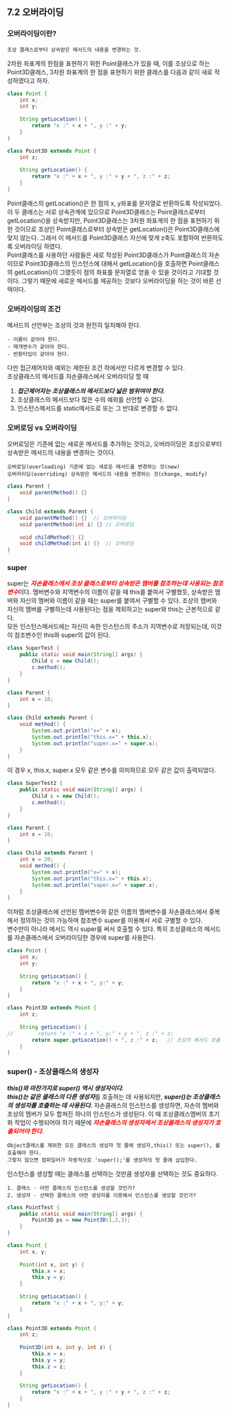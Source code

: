 ## 7.2 오버라이딩

### 오버라이딩이란?

    조상 클래스로부터 상속받은 메서드의 내용을 변경하는 것.

2차원 좌표계의 한점을 표현하기 위한 Point클래스가 있을 때, 이를 조상으로 하는 Point3D클래스, 3차원 좌표계의 한 점을 
표현하기 위한 클래스를 다음과 같이 새로 작성하였다고 하자.
```java
class Point {
    int x;
    int y;
    
    String getLocation() {
        return "x :" + x + ", y :" + y;
    }
}

class Point3D extends Point {
    int z;
    
    String getLocation() {
        return "x :" + x + ", y :" + y + ", z :" + z;
    }
}
```
Point클래스의 getLocation()은 한 점의 x, y좌표를 문자열로 반환하도록 작성되었다. 이 두 클래스는 서로 상속관계에 있으므로
Point3D클래스는 Point클래스로부터 getLocation()을 상속받지만, Point3D클래스는 3차원 좌표계의 한 점을 표현하기 위한 것이므로 조상인 Point클래스로부터
상속받은 getLocation()은 Point3D클래스에 맞지 않는다. 그래서 이 메서드를 Point3D클래스 자신에 맞게 z축도 포함하여 반환하도록 오버라이딩 하였다.
<br>
Point클래스를 사용하던 사람들은 새로 작성된 Point3D클래스가 Point클래스의 자손이므로 Point3D클래스의 인스턴스에 대해서 getLocation()을 호출하면
Point클래스의 getLocation()이 그랬듯이 점의 좌표를 문자열로 얻을 수 있을 것이라고 기대할 것이다.
그렇기 때문에 새로운 메서드를 제공하는 것보다 오버라이딩을 하는 것이 바른 선택이다.

### 오버라이딩의 조건
메서드의 선언부는 조상의 것과 완전히 일치해야 한다. 

    - 이름이 같아야 한다.
    - 매개변수가 같아야 한다.
    - 반환타입이 같아야 한다.

다만 접근제어자와 예외는 제한된 조건 하에서만 다르게 변경할 수 있다.<br>
조상클래스의 메서드를 자손클래스에서 오버라이딩 할 때
1. ***접근제어자는 조상클래스의 메서드보다 넓은 범위여야 한다.***
2. 조상클래스의 메서드보다 많은 수의 예외를 선언할 수 없다.
3. 인스턴스메서드를 static메서드로 또는 그 반대로 변경할 수 없다.

### 오버로딩 vs 오버라이딩
오버로딩은 기존에 없는 새로운 메서드를 추가하는 것이고, 오버라이딩은 조상으로부터 상속받은 메서드의 내용을
변경하는 것이다.

    오버로딩(overloading) 기존에 없는 새로운 메서드를 변경하는 것(new)
    오버라이딩(overriding) 상속받은 메서드의 내용을 변경하는 것(change, modify)

```java
class Parent {
    void parentMethod() {}
}

class Child extends Parent {
    void parentMethod() {}  // 오버라이딩
    void parentMethod(int i) {} // 오버로딩
    
    void childMethod() {}
    void childMethod(int i) {}  // 오버로딩
}
```

### super
super는 ***<span style="color:red">자손클래스에서 조상 클래스로부터 상속받은 멤버를 참조하는데 사용되는 참조변수***이다. 멤버변수와 지역변수의
이름이 같을 때 this를 붙여서 구별했듯, 상속받은 멤버와 자신의 멤버와 이름이 같을 때는 super를 붙여서 구별할 수 있다.
조상의 멤버와 자신의 멤버를 구별하는데 사용된다는 점을 제외하고는 super와 this는 근본적으로 같다.<br>
모든 인스턴스메서드에는 자신이 속한 인스턴스의 주소가 지역변수로 저장되는데, 이것이 참조변수인 this와 super의 값이 된다.
```java
class SuperTest {
    public static void main(String[] args) {
        Child c = new Child();
        c.method();
    }
}

class Parent {
    int x = 10;
}

class Child extends Parent {
    void method() {
        System.out.println("x=" + x);
        System.out.println("this.x=" + this.x);
        System.out.println("super.x=" + super.x);
    }
}
```
이 경우 x, this.x, super.x 모두 같은 변수를 의미하므로 모두 같은 값이 출력되었다.

```java
class SuperTest2 {
    public static void main(String[] args) {
        Child c = new Child();
        c.method();
    }
}

class Parent {
    int x = 10;
}

class Child extends Parent {
    int x = 20;
    void method() {
        System.out.println("x=" + x);
        System.out.println("this.x=" + this.x);
        System.out.println("super.x=" + super.x);
    }
}
```
이처럼 조상클래스에 선언된 멤버변수와 같은 이름의 멤버변수를 자손클래스에서 중복해서 정의하는 것이 가능하며
참조변수 super를 이용해서 서로 구별할 수 있다.<br>
변수만이 아니라 메서드 역시 super를 써서 호출할 수 있다. 특히 조상클래스의 메서드를 자손클래스에서 오버라이딩한 경우에
super를 사용한다.
```java
class Point {
    int x;
    int y;
    
    String getLocation() {
        return "x :" + x + ", y:" + y;
    }
}

class Point3D extends Point {
    int z;
    
    String getLocation() {
//        return "x :" + x + ", y:" + y + ", z :" + z;
        return super.getLocation() + ", z :" + z;   // 조상의 메서드 호출
    }
}
```

### super() - 조상클래스의 생성자
***this()와 마찬가지로 super() 역시 생성자이다.<br>***
***this()는 같은 클래스의 다른 생성자***를 호출하는 데 사용되지만, ***super()는 조상클래스의 생성자를 호출하는 데 사용된다.***
자손클래스의 인스턴스를 생성하면, 자손의 멤버와 조상의 멤버가 모두 합쳐진 하나의 인스턴스가 생성된다. 이 때 조상클래스멤버의 초기화 작업이
수행되어야 하기 때문에 ***<span style="color:red">자손클래스의 생성자에서 조상클래스의 생성자가 호출되어야 한다.***

    Object클래스를 제외한 모든 클래스의 생성자 첫 줄에 생성자,this() 또는 super(), 를 호출해야 한다.
    그렇지 않으면 컴파일러가 자동적으로 'super();'를 생성자의 첫 줄에 삽입한다.

인스턴스를 생성할 때는 클래스를 선택하는 것만큼 생성자를 선택하는 것도 중요하다.

    1. 클래스 - 어떤 클래스의 인스턴스를 생성할 것인가?
    2. 생성자 - 선택한 클래스의 어떤 생성자를 이용해서 인스턴스를 생성할 것인가?

```java
class PointTest {
    public static void main(String[] args) {
        Point3D ps = new Point3D(1,2,3);
    }
}

class Point {
    int x, y;
    
    Point(int x, int y) {
        this.x = x;
        this.y = y;
    }
    
    String getLocation() {
        return "x :" + x + ", y:" + y;
    }
}

class Point3D extends Point {
    int z;
    
    Point3D(int x, int y, int z) {
        this.x = x;
        this.y = y;
        this.z = z;
    }
    
    String getLocation() {
        return "x :" + x + ", y :" + y + ", z :" + z;
    }
}
```
